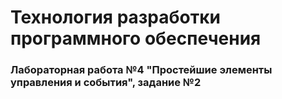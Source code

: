 # Технология разработки программного обеспечения
### Лабораторная работа №4 "Простейшие элементы управления и события", задание №2
